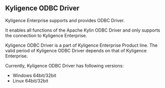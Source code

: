 ## Kyligence ODBC Driver

Kyligence Enterprise supports and provides ODBC Driver. 

It enables all functions of the Apache Kylin ODBC Driver and only supports the connection to Kyligence Enterprise. 

Kyligence ODBC Driver is a part of Kyligence Enterprise Product line. The valid period of Kyligence ODBC Driver depends on that of Kyligence Enterprise. 

Currently, Kyligence ODBC Driver has following versions:

- ​Windows 64bit/32bit
- Linux 64bit/32bit





